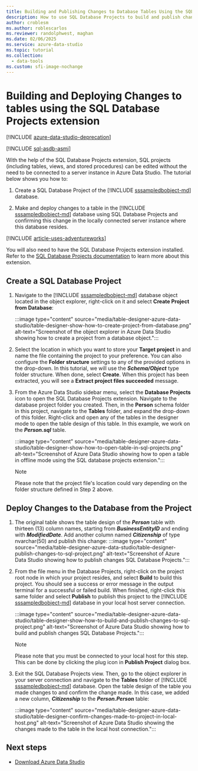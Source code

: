 ```yaml
---
title: Building and Publishing Changes to Database Tables Using the SQL Database Projects Extension
description: How to use SQL Database Projects to build and publish changes to a database table in Azure Data Studio
author: croblesm
ms.author: roblescarlos
ms.reviewer: randolphwest, maghan
ms.date: 02/06/2025
ms.service: azure-data-studio
ms.topic: tutorial
ms.collection:
  - data-tools
ms.custom: sfi-image-nochange
---
```


# Building and Deploying Changes to tables using the SQL Database Projects extension

[!INCLUDE [azure-data-studio-deprecation](includes/azure-data-studio-deprecation.md)]

[!INCLUDE [sql-asdb-asmi](includes/applies-to-version/sql-asdb-asmi.md)]

With the help of the SQL Database Projects extension, SQL projects (including tables, views, and stored procedures) can be edited without the need to be connected to a server instance in Azure Data Studio. The tutorial below shows you how to:

1. Create a SQL Database Project of the [!INCLUDE [sssampledbobject-md](includes/sssampledbobject-md.md)] database.

2. Make and deploy changes to a table in the [!INCLUDE [sssampledbobject-md](includes/sssampledbobject-md.md)] database using SQL Database Projects and confirming this change in the locally connected server instance where this database resides.

[!INCLUDE [article-uses-adventureworks](includes/article-uses-adventureworks.md)]

You will also need to have the SQL Database Projects extension installed. Refer to the [SQL Database Projects documentation](extensions/sql-database-project-extension.md) to learn more about this extension.

## Create a SQL Database Project

1. Navigate to the [!INCLUDE [sssampledbobject-md](includes/sssampledbobject-md.md)] database object located in the object explorer, right-click on it and select **Create Project from Database**:

    :::image type="content" source="media/table-designer-azure-data-studio/table-designer-show-how-to-create-project-from-database.png" alt-text="Screenshot of the object explorer in Azure Data Studio showing how to create a project from a database object.":::

2. Select the location in which you want to store your **Target project** in and name the file containing the project to your preference. You can also configure the **Folder structure** settings to any of the provided options in the drop-down. In this tutorial, we will use the ***Schema/Object*** type folder structure. When done, select **Create**. When this project has been extracted, you will see a **Extract project files succeeded** message.

3. From the Azure Data Studio sidebar menu, select the **Database Projects** icon to open the SQL Database Projects extension. Navigate to the database project folder you created. Then, in the **Person** schema folder in this project, navigate to the **Tables** folder, and expand the drop-down of this folder. Right-click and open any of the tables in the designer mode to open the table design of this table. In this example, we work on the ***Person.sql*** table.

    :::image type="content" source="media/table-designer-azure-data-studio/table-designer-show-how-to-open-table-in-sql-projects.png" alt-text="Screenshot of Azure Data Studio showing how to open a table in offline mode using the SQL database projects extension.":::

    > [!NOTE]
    > Please note that the project file's location could vary depending on the folder structure defined in Step 2 above.

## Deploy Changes to the Database from the Project

1. The original table shows the table design of the ***Person*** table with thirteen (13) column names, starting from ***BusinessEntityID*** and ending with ***ModifiedDate***.
    Add another column named ***Citizenship*** of type nvarchar(50) and publish this change:
        :::image type="content" source="media/table-designer-azure-data-studio/table-designer-publish-changes-to-sql-project.png" alt-text="Screenshot of Azure Data Studio showing how to publish changes SQL Database Projects.":::

2. From the file menu in the Database Projects, right-click on the project root node in which your project resides, and select **Build** to build this project. You should see a success or error message in the output terminal for a successful or failed build. When finished, right-click this same folder and select **Publish** to publish this project to the [!INCLUDE [sssampledbobject-md](includes/sssampledbobject-md.md)] database in your local host server connection.

    :::image type="content" source="media/table-designer-azure-data-studio/table-designer-show-how-to-build-and-publish-changes-to-sql-project.png" alt-text="Screenshot of Azure Data Studio showing how to build and publish changes SQL Database Projects.":::

    > [!NOTE]
    > Please note that you must be connected to your local host for this step. This can be done by clicking the plug icon in **Publish Project** dialog box.

3. Exit the SQL Database Projects view. Then, go to the object explorer in your server connection and navigate to the **Tables** folder of [!INCLUDE [sssampledbobject-md](includes/sssampledbobject-md.md)] database. Open the table design of the table you made changes to and confirm the change made. In this case, we added a new column, ***Citizenship*** to the ***Person.Person*** table:

    :::image type="content" source="media/table-designer-azure-data-studio/table-designer-confirm-changes-made-to-project-in-local-host.png" alt-text="Screenshot of Azure Data Studio showing the changes made to the table in the local host connection.":::

## Next steps

- [Download Azure Data Studio](./download-azure-data-studio.md)

